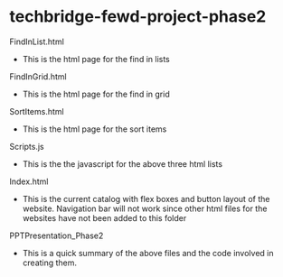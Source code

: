 # techbridge-fewd-project-phase2



FindInList.html
* This is the html page for the find in lists

FindInGrid.html
* This is the html page for the find in grid

SortItems.html
* This is the html page for the sort items 

Scripts.js
* This is the the javascript for the above three html lists 

Index.html
* This is the current catalog with flex boxes and button layout of the website. Navigation bar will not work since other html files for the websites have not been added to this folder
 
PPTPresentation_Phase2
* This is a quick summary of the above files and the code involved in creating them. 